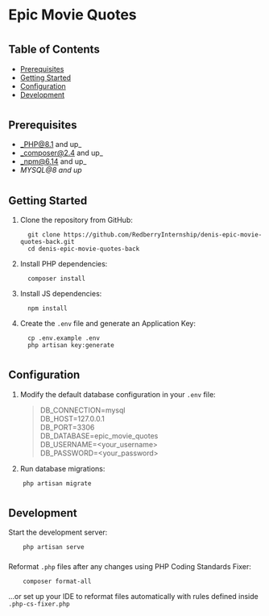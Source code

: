 # Epic Movie Quotes

#

## Table of Contents

* [Prerequisites](#prerequisites)
* [Getting Started](#getting-started)
* [Configuration](#configuration)
* [Development](#development)

#

## Prerequisites

* _PHP@8.1 and up_
* _composer@2.4 and up_
* _npm@6.14 and up_
* _MYSQL@8 and up_

#

## Getting Started

1. Clone the repository from GitHub:
    ```shell
      git clone https://github.com/RedberryInternship/denis-epic-movie-quotes-back.git
      cd denis-epic-movie-quotes-back
    ```
2. Install PHP dependencies:
    ```shell
      composer install
    ```
3. Install JS dependencies:
    ```shell
      npm install
    ```
4. Create the `.env` file and generate an Application Key:
    ```shell
      cp .env.example .env
      php artisan key:generate
    ```

#

## Configuration

1. Modify the default database configuration in your `.env` file:
   > DB_CONNECTION=mysql <br>
   DB_HOST=127.0.0.1 <br>
   DB_PORT=3306 <br>
   DB_DATABASE=epic_movie_quotes <br>
   DB_USERNAME=<your_username> <br>
   DB_PASSWORD=<your_password> <br>
2. Run database migrations:

```shell
    php artisan migrate
```

#

## Development

Start the development server:

```shell
    php artisan serve
```


###

Reformat `.php` files after any changes using PHP Coding Standards Fixer:

```shell
    composer format-all
```

...or set up your IDE to reformat files automatically with rules defined inside `.php-cs-fixer.php`

#
